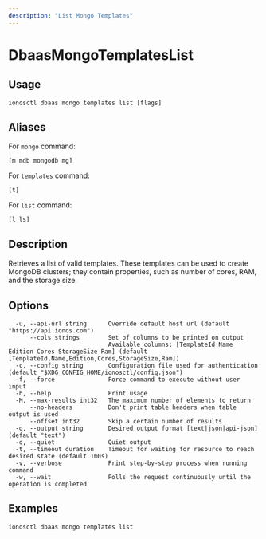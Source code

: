```yaml
---
description: "List Mongo Templates"
---
```


# DbaasMongoTemplatesList

## Usage

```text
ionosctl dbaas mongo templates list [flags]
```

## Aliases

For `mongo` command:

```text
[m mdb mongodb mg]
```

For `templates` command:

```text
[t]
```

For `list` command:

```text
[l ls]
```

## Description

Retrieves a list of valid templates. These templates can be used to create MongoDB clusters; they contain properties, such as number of cores, RAM, and the storage size.

## Options

```text
  -u, --api-url string      Override default host url (default "https://api.ionos.com")
      --cols strings        Set of columns to be printed on output 
                            Available columns: [TemplateId Name Edition Cores StorageSize Ram] (default [TemplateId,Name,Edition,Cores,StorageSize,Ram])
  -c, --config string       Configuration file used for authentication (default "$XDG_CONFIG_HOME/ionosctl/config.json")
  -f, --force               Force command to execute without user input
  -h, --help                Print usage
  -M, --max-results int32   The maximum number of elements to return
      --no-headers          Don't print table headers when table output is used
      --offset int32        Skip a certain number of results
  -o, --output string       Desired output format [text|json|api-json] (default "text")
  -q, --quiet               Quiet output
  -t, --timeout duration    Timeout for waiting for resource to reach desired state (default 1m0s)
  -v, --verbose             Print step-by-step process when running command
  -w, --wait                Polls the request continuously until the operation is completed
```

## Examples

```text
ionosctl dbaas mongo templates list
```

